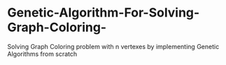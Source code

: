 # Genetic-Algorithm-For-Solving-Graph-Coloring-
Solving Graph Coloring problem with n vertexes by implementing Genetic Algorithms from scratch
